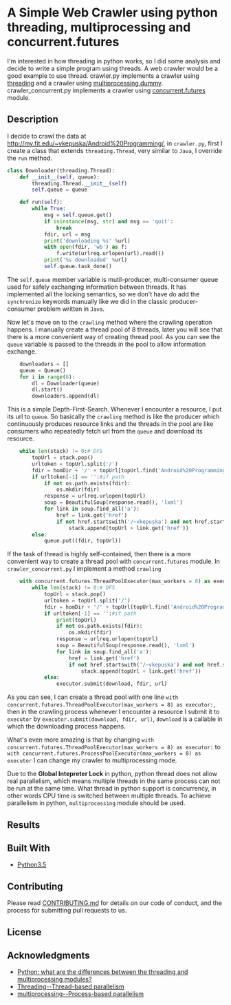 # A Simple Web Crawler using python threading, multiprocessing and concurrent.futures

I'm interested in how threading in python works, so I did some analysis and decide to write a simple program using threads. A web crawler
would be a good example to use thread. crawler.py implements a crawler using [threading](https://docs.python.org/3/library/threading.html#module-threading) 
and a crawler using [multiprocessing.dummy](https://docs.python.org/3/library/multiprocessing.html?highlight=multiprocessing#module-multiprocessing.dummy). 
crawler_concurrent.py implements a crawler using [concurrent.futures](https://docs.python.org/3.5/library/concurrent.futures.html#module-concurrent.futures) module.

## Description
I decide to crawl the data at http://my.fit.edu/~vkepuska/Android%20Programming/, in `crawler.py`, first I create a class 
that extends `threading.Thread`, very similar to `Java`, I override the `run` method.
```python
class Downloader(threading.Thread):
	def __init__(self, queue):
		threading.Thread.__init__(self)
		self.queue = queue

	def run(self):
		while True:
			msg = self.queue.get()
			if isinstance(msg, str) and msg == 'quit':
				break
			fdir, url = msg
			print('downloading %s' %url)
			with open(fdir, 'wb') as f:
				f.write(urlreq.urlopen(url).read())
			print('%s downloaded' %url)
			self.queue.task_done()
```
The `self.queue` member variable is mutil-producer, multi-consumer queue used for safely exchanging information between threads.
It has implemented all the locking semantics, so we don't have do add the `synchronize` keywords manually like we did in the
classic producer-consumer problem written in `Java`.

Now let's move on to the `crawling` method where the crawling operation happens. I manually create a thread pool of 8 threads, 
later you will see that there is a more convenient way of creating thread pool. As you can see the `queue` variable is passed to the
threads in the pool to allow information exchange.
```python
	downloaders = []
	queue = Queue()
	for i in range(8):
		dl = Downloader(queue)
		dl.start()
		downloaders.append(dl)
```
This is a simple Depth-First-Search. Whenever I encounter a resource, I put its url to `queue`. So basically the `crawling`
method is like the producer which continuously produces resource links and the threads in the pool are like consumers who repeatedly
fetch url from the `queue` and download its resource.
```python
	while len(stack) != 0:# DFS
		topUrl = stack.pop()
		urltoken = topUrl.split('/')
		fdir = homDir + '/' + topUrl[topUrl.find('Android%20Programming/'):]#dir in file system
		if urltoken[-1] == '':#if path
			if not os.path.exists(fdir):
				os.mkdir(fdir)
			response = urlreq.urlopen(topUrl)
			soup = BeautifulSoup(response.read(), 'lxml')
			for link in soup.find_all('a'):
				href = link.get('href')
				if not href.startswith('/~vkepuska') and not href.startswith('?'):
					stack.append(topUrl + link.get('href'))
		else:
			queue.put((fdir, topUrl))
```
If the task of thread is highly self-contained, then there is a more convenient way to create a thread pool with `concurrent.futures`
module. In `crawler_concurrent.py` I implement a method `crawling`
```python
	with concurrent.futures.ThreadPoolExecutor(max_workers = 8) as executor:
		while len(stack) != 0:# DFS
			topUrl = stack.pop()
			urltoken = topUrl.split('/')
			fdir = homDir + '/' + topUrl[topUrl.find('Android%20Programming/'):]#dir in file system
			if urltoken[-1] == '':#if path
				print(topUrl)
				if not os.path.exists(fdir):
					os.mkdir(fdir)
				response = urlreq.urlopen(topUrl)
				soup = BeautifulSoup(response.read(), 'lxml')
				for link in soup.find_all('a'):
					href = link.get('href')
					if not href.startswith('/~vkepuska') and not href.startswith('?'):
						stack.append(topUrl + link.get('href'))
			else:
				executor.submit(download, fdir, url)
```
As you can see, I can create a thread pool with one line `with concurrent.futures.ThreadPoolExecutor(max_workers = 8) as executor:`,
then in the crawling process whenever I encounter a resource I submit it to `executor` by `executor.submit(download, fdir, url)`, 
`download` is a callable in which the downloading process happens.

What's even more amazing is that by changing `with concurrent.futures.ThreadPoolExecutor(max_workers = 8) as executor:` to 
`with concurrent.futures.ProcessPoolExecutor(max_workers = 8) as executor` I can change my crawler to multiprocessing mode.

Due to the __Global Intepreter Lock__ in python, python thread does not allow real parallelism, which means multiple threads in 
the same process can not be run at the same time. What thread in python support is concurrency, in other words CPU time is 
switched between multiple threads. To achieve parallelism in python, `multiprocessing` module should be used.

## Results


## Built With

* [Python3.5](https://www.python.org)

## Contributing
Please read [CONTRIBUTING.md](https://gist.github.com/PurpleBooth/b24679402957c63ec426) for details on our code of conduct, and the process for submitting pull requests to us.

## License

## Acknowledgments

* [Python: what are the differences between the threading and multiprocessing modules?](http://stackoverflow.com/questions/18114285/python-what-are-the-differences-between-the-threading-and-multiprocessing-modul?noredirect=1&lq=1)
* [Threading--Thread-based parallelism](https://docs.python.org/3/library/threading.html#module-threading)
* [multiprocessing--Process-based parallelism](https://docs.python.org/3/library/multiprocessing.html?highlight=multiprocessing#module-multiprocessing)
